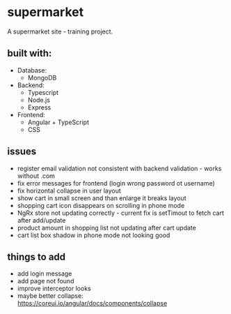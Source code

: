 # supermarket

A supermarket site - training project.

## built with:
- Database: 
  - MongoDB
- Backend: 
  - Typescript
  - Node.js
  - Express
- Frontend: 
  - Angular + TypeScript
  - CSS

## issues
- register email validation not consistent with backend validation - works without .com
- fix error messages for frontend (login wrong password ot username)
- fix horizontal collapse in user layout
- show cart in small screen and than enlarge it breaks layout
- shopping cart icon disappears on scrolling in phone mode
- NgRx store not updating correctly - current fix is setTimout to fetch cart after add/update
- product amount in shopping list not updating after cart update
- cart list box shadow in phone mode not looking good

## things to add
- add login message
- add page not found
- improve interceptor looks
- maybe better collapse: https://coreui.io/angular/docs/components/collapse
